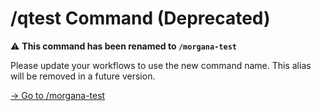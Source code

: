 # /qtest Command (Deprecated)

⚠️ **This command has been renamed to `/morgana-test`**

Please update your workflows to use the new command name.
This alias will be removed in a future version.

[→ Go to /morgana-test](/commands/morgana-test.md)
